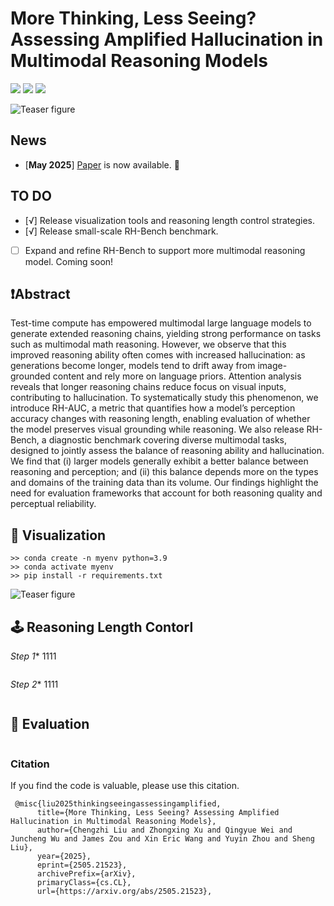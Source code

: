 # More Thinking, Less Seeing? Assessing Amplified Hallucination in Multimodal Reasoning Models


<a href='https://arxiv.org/abs/2410.06172'><img src='https://img.shields.io/badge/Paper-Arxiv-red'></a> <a href='https://mssbench.github.io/ '><img src='https://img.shields.io/badge/Project-Page-green'></a> <a href='https://huggingface.co/datasets/kzhou35/mssbench/tree/main'><img src='https://img.shields.io/badge/🤗-Dataset-blue'></a>
</a>


![Teaser figure](figures/intro.png)


## News
- \[**May 2025**\]  [Paper](https://arxiv.org/abs/2505.21523) is now available. 📢


## TO DO 
- [√] Release visualization tools and reasoning length control  strategies.
- [√] Release small-scale RH-Bench benchmark.
-  [ ]  Expand and refine RH-Bench to support more multimodal reasoning model. Coming soon!



## ❗Abstract
Test-time compute has empowered multimodal large language models to generate extended reasoning chains, yielding strong performance on tasks such as multimodal math reasoning. However, we observe that this improved reasoning ability often comes with increased hallucination: as generations become longer, models tend to drift away from image-grounded content and rely more on language priors. Attention analysis reveals that longer reasoning chains reduce focus on visual inputs, contributing to hallucination. To systematically study this phenomenon, we introduce RH-AUC, a metric that quantifies how a model’s perception accuracy changes with reasoning length, enabling evaluation of whether the model preserves visual grounding while reasoning. We also release RH-Bench, a diagnostic benchmark covering diverse multimodal tasks, designed to jointly assess the balance of reasoning ability and hallucination. We find that (i) larger models generally exhibit a better balance between reasoning and perception; and (ii) this balance depends more on the types and domains of the training data than its volume. Our findings highlight the need for evaluation frameworks that account for both reasoning quality and perceptual reliability.



## 🎯 Visualization 

```
>> conda create -n myenv python=3.9
>> conda activate myenv
>> pip install -r requirements.txt
```
![Teaser figure](figures/heatmap.png)

## 🕹️ Reasoning Length Contorl

*Step 1** 1111
```

```
*Step 2**    1111

```

```


## 🧐 Evaluation 


```

```


### Citation
If you find the code is valuable, please use this citation.
```
 @misc{liu2025thinkingseeingassessingamplified,
      title={More Thinking, Less Seeing? Assessing Amplified Hallucination in Multimodal Reasoning Models}, 
      author={Chengzhi Liu and Zhongxing Xu and Qingyue Wei and Juncheng Wu and James Zou and Xin Eric Wang and Yuyin Zhou and Sheng Liu},
      year={2025},
      eprint={2505.21523},
      archivePrefix={arXiv},
      primaryClass={cs.CL},
      url={https://arxiv.org/abs/2505.21523}, 
```



